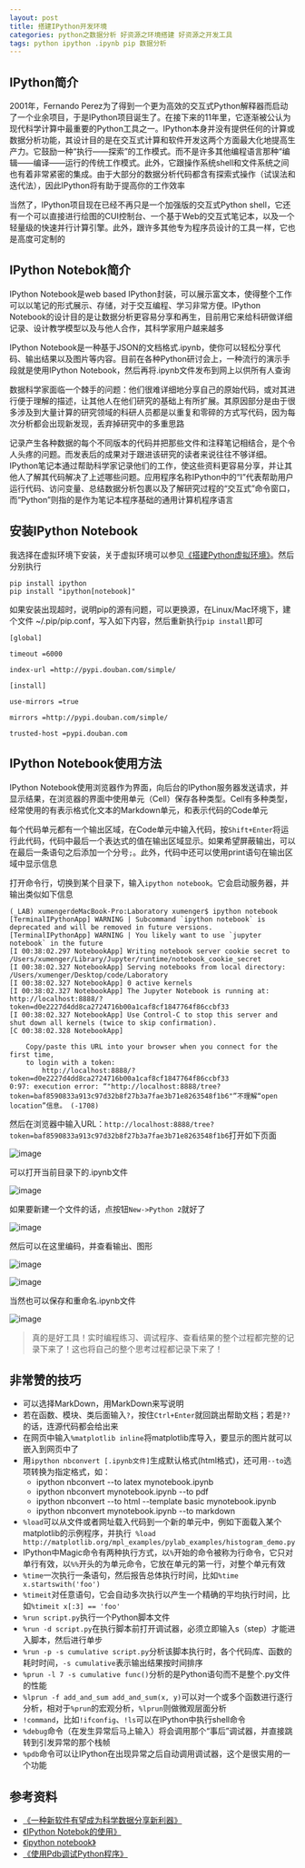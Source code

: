 ```yaml
---
layout: post
title: 搭建IPython开发环境
categories: python之数据分析 好资源之环境搭建 好资源之开发工具
tags: python ipython .ipynb pip 数据分析
---
```


## IPython简介

2001年，Fernando Perez为了得到一个更为高效的交互式Python解释器而启动了一个业余项目，于是IPython项目诞生了。在接下来的11年里，它逐渐被公认为现代科学计算中最重要的Python工具之一。IPython本身并没有提供任何的计算或数据分析功能，其设计目的是在交互式计算和软件开发这两个方面最大化地提高生产力。它鼓励一种“执行——探索”的工作模式。而不是许多其他编程语言那种“编辑——编译——运行的传统工作模式。此外，它跟操作系统shell和文件系统之间也有着非常紧密的集成。由于大部分的数据分析代码都含有探索式操作（试误法和迭代法），因此IPython将有助于提高你的工作效率

当然了，IPython项目现在已经不再只是一个加强版的交互式Python shell，它还有一个可以直接进行绘图的CUI控制台、一个基于Web的交互式笔记本，以及一个轻量级的快速并行计算引擎。此外，跟许多其他专为程序员设计的工具一样，它也是高度可定制的

## IPython Notebok简介

IPython Notebook是web based IPython封装，可以展示富文本，使得整个工作可以以笔记的形式展示、存储，对于交互编程、学习非常方便。IPython Notebook的设计目的是让数据分析更容易分享和再生，目前用它来给科研做详细记录、设计教学模型以及与他人合作，其科学家用户越来越多

IPython Notebook是一种基于JSON的文档格式.ipynb，使你可以轻松分享代码、输出结果以及图片等内容。目前在各种Python研讨会上，一种流行的演示手段就是使用IPython Notebook，然后再将.ipynb文件发布到网上以供所有人查询

数据科学家面临一个棘手的问题：他们很难详细地分享自己的原始代码，或对其进行便于理解的描述，让其他人在他们研究的基础上有所扩展。其原因部分是由于很多涉及到大量计算的研究领域的科研人员都是以重复和零碎的方式写代码，因为每次分析都会出现新发现，丢弃掉研究中的多重思路

记录产生各种数据的每个不同版本的代码并把那些文件和注释笔记相结合，是个令人头疼的问题。而发表后的成果对于跟进该研究的读者来说往往不够详细。IPython笔记本通过帮助科学家记录他们的工作，使这些资料更容易分享，并让其他人了解其代码解决了上述哪些问题。应用程序名称IPython中的“I”代表帮助用户运行代码、访问变量、总结数据分析包裹以及了解研究过程的“交互式”命令窗口，而“Python”则指的是作为笔记本程序基础的通用计算机程序语言

## 安装IPython Notebook

我选择在虚拟环境下安装，关于虚拟环境可以参见[《搭建Python虚拟环境》](http://www.xumenger.com/python-environment-20160801/)。然后分别执行

```
pip install ipython
pip install "ipython[notebook]"
```

如果安装出现超时，说明pip的源有问题，可以更换源，在Linux/Mac环境下，建个文件 ~/.pip/pip.conf，写入如下内容，然后重新执行`pip install`即可

```
[global]  
  
timeout =6000  
  
index-url =http://pypi.douban.com/simple/  
  
[install]  
  
use-mirrors =true  
  
mirrors =http://pypi.douban.com/simple/  
  
trusted-host =pypi.douban.com 
```

## IPython Notebook使用方法

IPython Notebook使用浏览器作为界面，向后台的IPython服务器发送请求，并显示结果，在浏览器的界面中使用单元（Cell）保存各种类型。Cell有多种类型，经常使用的有表示格式化文本的Markdown单元，和表示代码的Code单元

每个代码单元都有一个输出区域，在Code单元中输入代码，按`Shift+Enter`将运行此代码，代码中最后一个表达式的值在输出区域显示。如果希望屏蔽输出，可以在最后一条语句之后添加一个分号`;`。此外，代码中还可以使用print语句在输出区域中显示信息

打开命令行，切换到某个目录下，输入`ipython notebook`。它会启动服务器，并输出类似如下信息

```
(_LAB) xumengerdeMacBook-Pro:Laboratory xumenger$ ipython notebook
[TerminalIPythonApp] WARNING | Subcommand `ipython notebook` is deprecated and will be removed in future versions.
[TerminalIPythonApp] WARNING | You likely want to use `jupyter notebook` in the future
[I 00:38:02.297 NotebookApp] Writing notebook server cookie secret to /Users/xumenger/Library/Jupyter/runtime/notebook_cookie_secret
[I 00:38:02.327 NotebookApp] Serving notebooks from local directory: /Users/xumenger/Desktop/code/Laboratory
[I 00:38:02.327 NotebookApp] 0 active kernels 
[I 00:38:02.327 NotebookApp] The Jupyter Notebook is running at: http://localhost:8888/?token=d0e2227d4dd8ca2724716b00a1caf8cf1847764f86ccbf33
[I 00:38:02.327 NotebookApp] Use Control-C to stop this server and shut down all kernels (twice to skip confirmation).
[C 00:38:02.328 NotebookApp] 
    
    Copy/paste this URL into your browser when you connect for the first time,
    to login with a token:
        http://localhost:8888/?token=d0e2227d4dd8ca2724716b00a1caf8cf1847764f86ccbf33
0:97: execution error: “"http://localhost:8888/tree?token=baf8590833a913c97d32b8f27b3a7fae3b71e8263548f1b6"”不理解“open location”信息。 (-1708)
```

然后在浏览器中输入URL：`http://localhost:8888/tree?token=baf8590833a913c97d32b8f27b3a7fae3b71e8263548f1b6`打开如下页面

![image](../media/image/2017-06-23/01.png)

可以打开当前目录下的.ipynb文件

![image](../media/image/2017-06-23/02.png)

如果要新建一个文件的话，点按钮`New->Python 2`就好了

![image](../media/image/2017-06-23/03.png)

然后可以在这里编码，并查看输出、图形

![image](../media/image/2017-06-23/04.png)

![image](../media/image/2017-06-23/05.png)

当然也可以保存和重命名.ipynb文件

![image](../media/image/2017-06-23/06.png)

>真的是好工具！实时编程练习、调试程序、查看结果的整个过程都完整的记录下来了！这也将自己的整个思考过程都记录下来了！

## 非常赞的技巧

* 可以选择MarkDown，用MarkDown来写说明
* 若在函数、模块、类后面输入`?`，按住`Ctrl+Enter`就回跳出帮助文档；若是`??`的话，连源代码都会给出来
* 在网页中输入`%matplotlib inline`将matplotlib库导入，要显示的图片就可以嵌入到网页中了
* 用`ipython nbconvert [.ipynb文件]`生成默认格式(html格式)，还可用`--to`选项转换为指定格式，如：
	* ipython nbconvert --to latex mynotebook.ipynb
	* ipython nbconvert mynotebook.ipynb --to pdf
	* ipython nbconvert --to html --template basic mynotebook.ipynb
	* ipython nbconvert mynotebook.ipynb --to markdown
* `%load`可以从文件或者网址载入代码到一个新的单元中，例如下面载入某个matplotlib的示例程序，并执行`
%load http://matplotlib.org/mpl_examples/pylab_examples/histogram_demo.py`
* IPython中Magic命令有两种执行方式，以`%`开始的命令被称为行命令，它只对单行有效，以`%%`开头的为单元命令，它放在单元的第一行，对整个单元有效
* `%time`一次执行一条语句，然后报告总体执行时间，比如`%time x.startswith('foo')`
* `%timeit`对任意语句，它会自动多次执行以产生一个精确的平均执行时间，比如`%timeit x[:3] == 'foo'`
* `%run script.py`执行一个Python脚本文件
* `%run -d script.py`在执行脚本前打开调试器，必须立即输入s（step）才能进入脚本，然后进行单步
* `%run -p -s cumulative script.py`分析该脚本执行时，各个代码库、函数的耗时时间，`-s cumulative`表示输出结果按时间排序
* `%prun -l 7 -s cumulative func()`分析的是Python语句而不是整个.py文件的性能
* `%lprun -f add_and_sum add_and_sum(x, y)`可以对一个或多个函数进行逐行分析，相对于`%prun`的宏观分析，`%lprun`则做微观层面分析
* `!command`，比如`!ifconfig`、`!ls`可以在IPython中执行shell命令
* `%debug`命令（在发生异常后马上输入）将会调用那个“事后”调试器，并直接跳转到引发异常的那个栈帧
* `%pdb`命令可以让IPython在出现异常之后自动调用调试器，这个是很实用的一个功能

## 参考资料

* [《一种新软件有望成为科学数据分享新利器》](http://news.sciencenet.cn/htmlnews/2014/11/307201.shtm)
* [《IPython Notebok的使用》](http://www.jianshu.com/p/0b7a834b2c1e)
* [《ipython notebook》](http://www.cnblogs.com/zhuangzhuang1988/archive/2012/11/19/2777195.html)
* [《使用Pdb调试Python程序》](http://www.xumenger.com/python-pdb-20160817/)

